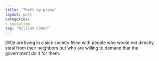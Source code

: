 ```yaml
---
title: 'Theft by proxy'
layout: post
categories:
- socialism
tag: 'William Comer'
---
```


\[W\]e are living in a sick society filled with people who would not directly steal from their neighbors but who are willing to demand that the government do it for them.